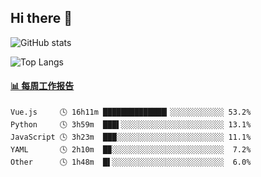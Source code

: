 ## Hi there 👋

![GitHub stats](https://github-readme-stats.orilight.top/api?username=orilights)

![Top Langs](https://github-readme-stats.orilight.top/api/top-langs/?username=orilights&layout=compact)

<!-- waka-box start -->
#### <a href="https://gist.github.com/92c8d5b388768c10efcba86e82b7c4fb" target="_blank">📊 每周工作报告</a>
```text
Vue.js     🕓 16h11m ██████████████▎░░░░░░░░░░░░ 53.2%
Python     🕓 3h59m  ███▌░░░░░░░░░░░░░░░░░░░░░░░ 13.1%
JavaScript 🕓 3h23m  ███░░░░░░░░░░░░░░░░░░░░░░░░ 11.1%
YAML       🕓 2h10m  █▉░░░░░░░░░░░░░░░░░░░░░░░░░  7.2%
Other      🕓 1h48m  █▌░░░░░░░░░░░░░░░░░░░░░░░░░  6.0%
```
<!-- Powered by https://github.com/journey-ad/waka-box-go . -->
<!-- waka-box end -->
